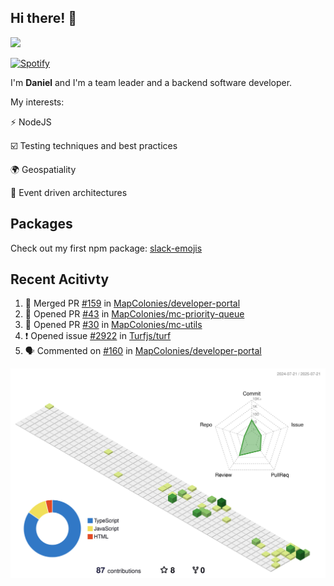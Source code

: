 ## Hi there! 👋

<p>
  <img src="https://github-readme-stats.vercel.app/api?username=syncush&theme=tokyonight">
</p>

[![Spotify](https://novatorem-rust.vercel.app/api/spotify)](https://open.spotify.com/user/syncush)

I'm **Daniel** and I'm a team leader and a backend software developer.

My interests:

⚡ NodeJS

☑️ Testing techniques and best practices

🌍 Geospatiality

🧠 Event driven architectures

## Packages
Check out my first npm package: [slack-emojis](https://www.npmjs.com/package/slack-emojis)

## Recent Acitivty
<!--START_SECTION:activity-->
1. 🎉 Merged PR [#159](https://github.com/MapColonies/developer-portal/pull/159) in [MapColonies/developer-portal](https://github.com/MapColonies/developer-portal)
2. 💪 Opened PR [#43](https://github.com/MapColonies/mc-priority-queue/pull/43) in [MapColonies/mc-priority-queue](https://github.com/MapColonies/mc-priority-queue)
3. 💪 Opened PR [#30](https://github.com/MapColonies/mc-utils/pull/30) in [MapColonies/mc-utils](https://github.com/MapColonies/mc-utils)
4. ❗ Opened issue [#2922](https://github.com/Turfjs/turf/issues/2922) in [Turfjs/turf](https://github.com/Turfjs/turf)
5. 🗣 Commented on [#160](https://github.com/MapColonies/developer-portal/pull/160#issuecomment-3088667981) in [MapColonies/developer-portal](https://github.com/MapColonies/developer-portal)
<!--END_SECTION:activity-->

![contrib](./profile-3d-contrib/profile-green-animate.svg)
